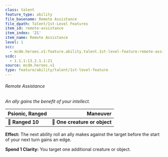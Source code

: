 ```yaml
---
class: talent
feature_type: ability
file_basename: Remote Assistance
file_dpath: Talent/1st-Level Features
item_id: remote-assistance
item_index: '21'
item_name: Remote Assistance
level: 1
scc:
  - mcdm.heroes.v1:feature.ability.talent.1st-level-feature:remote-assistance
scdc:
  - 1.1.1:13.2.1.1:21
source: mcdm.heroes.v1
type: feature/ability/talent/1st-level-feature
---
```


###### Remote Assistance

*An ally gains the benefit of your intellect.*

| **Psionic, Ranged** |                  **Maneuver** |
| ------------------- | ----------------------------: |
| **📏 Ranged 10**    | **🎯 One creature or object** |

**Effect:** The next ability roll an ally makes against the target before the start of your next turn gains an edge.

**Spend 1 Clarity:** You target one additional creature or object.
